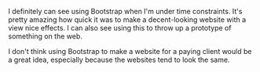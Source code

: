 I definitely can see using Bootstrap when I'm under time constraints. It's pretty amazing how quick it was to make a decent-looking website with a view nice effects. I can also see using this to throw up a prototype of something on the web.

I don't think using Bootstrap to make a website for a paying client would be a great idea, especially because the websites tend to look the same.